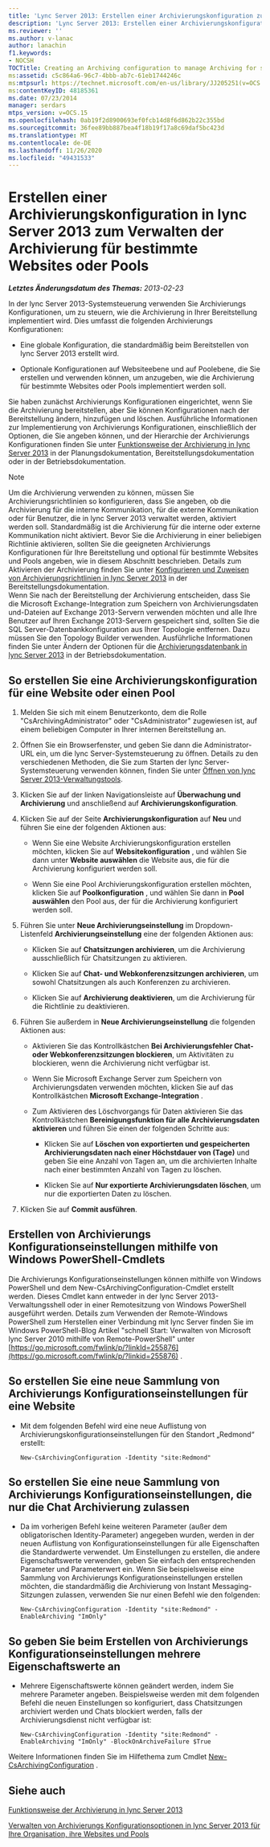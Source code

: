 ```yaml
---
title: 'Lync Server 2013: Erstellen einer Archivierungskonfiguration zum Verwalten der Archivierung für bestimmte Websites oder Pools'
description: 'Lync Server 2013: Erstellen einer Archivierungskonfiguration zum Verwalten der Archivierung für bestimmte Websites oder Pools.'
ms.reviewer: ''
ms.author: v-lanac
author: lanachin
f1.keywords:
- NOCSH
TOCTitle: Creating an Archiving configuration to manage Archiving for specific sites or pools
ms:assetid: c5c864a6-96c7-4bbb-ab7c-61eb1744246c
ms:mtpsurl: https://technet.microsoft.com/en-us/library/JJ205251(v=OCS.15)
ms:contentKeyID: 48185361
ms.date: 07/23/2014
manager: serdars
mtps_version: v=OCS.15
ms.openlocfilehash: 0ab19f2d8900693ef0fcb14d8f6d862b22c355bd
ms.sourcegitcommit: 36fee89bb887bea4f18b19f17a8c69daf5bc423d
ms.translationtype: MT
ms.contentlocale: de-DE
ms.lasthandoff: 11/26/2020
ms.locfileid: "49431533"
---
```

# <a name="creating-an-archiving-configuration-in-lync-server-2013-to-manage-archiving-for-specific-sites-or-pools"></a>Erstellen einer Archivierungskonfiguration in lync Server 2013 zum Verwalten der Archivierung für bestimmte Websites oder Pools

<div data-xmlns="http://www.w3.org/1999/xhtml">

<div class="topic" data-xmlns="http://www.w3.org/1999/xhtml" data-msxsl="urn:schemas-microsoft-com:xslt" data-cs="https://msdn.microsoft.com/">

<div data-asp="https://msdn2.microsoft.com/asp">



</div>

<div id="mainSection">

<div id="mainBody">

<span> </span>

_**Letztes Änderungsdatum des Themas:** 2013-02-23_

In der lync Server 2013-Systemsteuerung verwenden Sie Archivierungs Konfigurationen, um zu steuern, wie die Archivierung in Ihrer Bereitstellung implementiert wird. Dies umfasst die folgenden Archivierungs Konfigurationen:

  - Eine globale Konfiguration, die standardmäßig beim Bereitstellen von lync Server 2013 erstellt wird.

  - Optionale Konfigurationen auf Websiteebene und auf Poolebene, die Sie erstellen und verwenden können, um anzugeben, wie die Archivierung für bestimmte Websites oder Pools implementiert werden soll.

Sie haben zunächst Archivierungs Konfigurationen eingerichtet, wenn Sie die Archivierung bereitstellen, aber Sie können Konfigurationen nach der Bereitstellung ändern, hinzufügen und löschen. Ausführliche Informationen zur Implementierung von Archivierungs Konfigurationen, einschließlich der Optionen, die Sie angeben können, und der Hierarchie der Archivierungs Konfigurationen finden Sie unter [Funktionsweise der Archivierung in lync Server 2013](lync-server-2013-how-archiving-works.md) in der Planungsdokumentation, Bereitstellungsdokumentation oder in der Betriebsdokumentation.

<div>


> [!NOTE]  
> Um die Archivierung verwenden zu können, müssen Sie Archivierungsrichtlinien so konfigurieren, dass Sie angeben, ob die Archivierung für die interne Kommunikation, für die externe Kommunikation oder für Benutzer, die in lync Server 2013 verwaltet werden, aktiviert werden soll. Standardmäßig ist die Archivierung für die interne oder externe Kommunikation nicht aktiviert. Bevor Sie die Archivierung in einer beliebigen Richtlinie aktivieren, sollten Sie die geeigneten Archivierungs Konfigurationen für Ihre Bereitstellung und optional für bestimmte Websites und Pools angeben, wie in diesem Abschnitt beschrieben. Details zum Aktivieren der Archivierung finden Sie unter <A href="lync-server-2013-configuring-and-assigning-archiving-policies.md">Konfigurieren und Zuweisen von Archivierungsrichtlinien in lync Server 2013</A> in der Bereitstellungsdokumentation.<BR>Wenn Sie nach der Bereitstellung der Archivierung entscheiden, dass Sie die Microsoft Exchange-Integration zum Speichern von Archivierungsdaten und-Dateien auf Exchange 2013-Servern verwenden möchten und alle Ihre Benutzer auf Ihren Exchange 2013-Servern gespeichert sind, sollten Sie die SQL Server-Datenbankkonfiguration aus Ihrer Topologie entfernen. Dazu müssen Sie den Topology Builder verwenden. Ausführliche Informationen finden Sie unter Ändern der Optionen für die <A href="lync-server-2013-changing-archiving-database-options.md">Archivierungsdatenbank in lync Server 2013</A> in der Betriebsdokumentation.



</div>

<div>

## <a name="to-create-an-archiving-configuration-for-a-site-or-pool"></a>So erstellen Sie eine Archivierungskonfiguration für eine Website oder einen Pool

1.  Melden Sie sich mit einem Benutzerkonto, dem die Rolle "CsArchivingAdministrator" oder "CsAdministrator" zugewiesen ist, auf einem beliebigen Computer in Ihrer internen Bereitstellung an.

2.  Öffnen Sie ein Browserfenster, und geben Sie dann die Administrator-URL ein, um die lync Server-Systemsteuerung zu öffnen. Details zu den verschiedenen Methoden, die Sie zum Starten der lync Server-Systemsteuerung verwenden können, finden Sie unter [Öffnen von lync Server 2013-Verwaltungstools](lync-server-2013-open-lync-server-administrative-tools.md).

3.  Klicken Sie auf der linken Navigationsleiste auf **Überwachung und Archivierung** und anschließend auf **Archivierungskonfiguration**.

4.  Klicken Sie auf der Seite **Archivierungskonfiguration** auf **Neu** und führen Sie eine der folgenden Aktionen aus:
    
      - Wenn Sie eine Website Archivierungskonfiguration erstellen möchten, klicken Sie auf **Websitekonfiguration** , und wählen Sie dann unter **Website auswählen** die Website aus, die für die Archivierung konfiguriert werden soll.
    
      - Wenn Sie eine Pool Archivierungskonfiguration erstellen möchten, klicken Sie auf **Poolkonfiguration** , und wählen Sie dann in **Pool auswählen** den Pool aus, der für die Archivierung konfiguriert werden soll.

5.  Führen Sie unter **Neue Archivierungseinstellung** im Dropdown-Listenfeld **Archivierungseinstellung** eine der folgenden Aktionen aus:
    
      - Klicken Sie auf **Chatsitzungen archivieren**, um die Archivierung ausschließlich für Chatsitzungen zu aktivieren.
    
      - Klicken Sie auf **Chat- und Webkonferenzsitzungen archivieren**, um sowohl Chatsitzungen als auch Konferenzen zu archivieren.
    
      - Klicken Sie auf **Archivierung deaktivieren**, um die Archivierung für die Richtlinie zu deaktivieren.

6.  Führen Sie außerdem in **Neue Archivierungseinstellung** die folgenden Aktionen aus:
    
      - Aktivieren Sie das Kontrollkästchen **Bei Archivierungsfehler Chat- oder Webkonferenzsitzungen blockieren**, um Aktivitäten zu blockieren, wenn die Archivierung nicht verfügbar ist.
    
      - Wenn Sie Microsoft Exchange Server zum Speichern von Archivierungsdaten verwenden möchten, klicken Sie auf das Kontrollkästchen **Microsoft Exchange-Integration** .
    
      - Zum Aktivieren des Löschvorgangs für Daten aktivieren Sie das Kontrollkästchen **Bereinigungsfunktion für alle Archivierungsdaten aktivieren** und führen Sie einen der folgenden Schritte aus:
        
          - Klicken Sie auf **Löschen von exportierten und gespeicherten Archivierungsdaten nach einer Höchstdauer von (Tage)** und geben Sie eine Anzahl von Tagen an, um die archivierten Inhalte nach einer bestimmten Anzahl von Tagen zu löschen.
        
          - Klicken Sie auf **Nur exportierte Archivierungsdaten löschen**, um nur die exportierten Daten zu löschen.

7.  Klicken Sie auf **Commit ausführen**.

</div>

<div>

## <a name="creating-archiving-configuration-settings-by-using-windows-powershell-cmdlets"></a>Erstellen von Archivierungs Konfigurationseinstellungen mithilfe von Windows PowerShell-Cmdlets

Die Archivierungs Konfigurationseinstellungen können mithilfe von Windows PowerShell und dem New-CsArchivingConfiguration-Cmdlet erstellt werden. Dieses Cmdlet kann entweder in der lync Server 2013-Verwaltungsshell oder in einer Remotesitzung von Windows PowerShell ausgeführt werden. Details zum Verwenden der Remote-Windows PowerShell zum Herstellen einer Verbindung mit lync Server finden Sie im Windows PowerShell-Blog Artikel "schnell Start: Verwalten von Microsoft lync Server 2010 mithilfe von Remote-PowerShell" unter [https://go.microsoft.com/fwlink/p/?linkId=255876](https://go.microsoft.com/fwlink/p/?linkid=255876) .

<div>

## <a name="to-create-a-new-collection-of-archiving-configuration-settings-for-a-site"></a>So erstellen Sie eine neue Sammlung von Archivierungs Konfigurationseinstellungen für eine Website

  - Mit dem folgenden Befehl wird eine neue Auflistung von Archivierungskonfigurationseinstellungen für den Standort „Redmond“ erstellt:
    
        New-CsArchivingConfiguration -Identity "site:Redmond"

</div>

<div>

## <a name="to-create-a-new-collection-of-archiving-configuration-settings-that-only-allow-im-archiving"></a>So erstellen Sie eine neue Sammlung von Archivierungs Konfigurationseinstellungen, die nur die Chat Archivierung zulassen

  - Da im vorherigen Befehl keine weiteren Parameter (außer dem obligatorischen Identity-Parameter) angegeben wurden, werden in der neuen Auflistung von Konfigurationseinstellungen für alle Eigenschaften die Standardwerte verwendet. Um Einstellungen zu erstellen, die andere Eigenschaftswerte verwenden, geben Sie einfach den entsprechenden Parameter und Parameterwert ein. Wenn Sie beispielsweise eine Sammlung von Archivierungs Konfigurationseinstellungen erstellen möchten, die standardmäßig die Archivierung von Instant Messaging-Sitzungen zulassen, verwenden Sie nur einen Befehl wie den folgenden:
    
        New-CsArchivingConfiguration -Identity "site:Redmond" -EnableArchiving "ImOnly"

</div>

<div>

## <a name="to-specify-multiple-property-values-when-creating-archiving-configuration-settings"></a>So geben Sie beim Erstellen von Archivierungs Konfigurationseinstellungen mehrere Eigenschaftswerte an

  - Mehrere Eigenschaftswerte können geändert werden, indem Sie mehrere Parameter angeben. Beispielsweise werden mit dem folgenden Befehl die neuen Einstellungen so konfiguriert, dass Chatsitzungen archiviert werden und Chats blockiert werden, falls der Archivierungsdienst nicht verfügbar ist:
    
        New-CsArchivingConfiguration -Identity "site:Redmond" -EnableArchiving "ImOnly" -BlockOnArchiveFailure $True

</div>

Weitere Informationen finden Sie im Hilfethema zum Cmdlet [New-CsArchivingConfiguration](https://docs.microsoft.com/powershell/module/skype/New-CsArchivingConfiguration) .

</div>

<div>

## <a name="see-also"></a>Siehe auch


[Funktionsweise der Archivierung in lync Server 2013](lync-server-2013-how-archiving-works.md)  


[Verwalten von Archivierungs Konfigurationsoptionen in lync Server 2013 für Ihre Organisation, ihre Websites und Pools](lync-server-2013-managing-archiving-configuration-options-for-your-organization-sites-and-pools.md)  
  

</div>

</div>

<span> </span>

</div>

</div>

</div>

